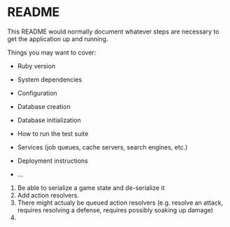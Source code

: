 # README

This README would normally document whatever steps are necessary to get the
application up and running.

Things you may want to cover:

* Ruby version

* System dependencies

* Configuration

* Database creation

* Database initialization

* How to run the test suite

* Services (job queues, cache servers, search engines, etc.)

* Deployment instructions

* ...

1. Be able to serialize a game state and de-serialize it
1. Add action resolvers.
1. There might actualy be queued action resolvers (e.g. resolve an attack, requires resolving a defense, requires possibly soaking up damage)
1.
